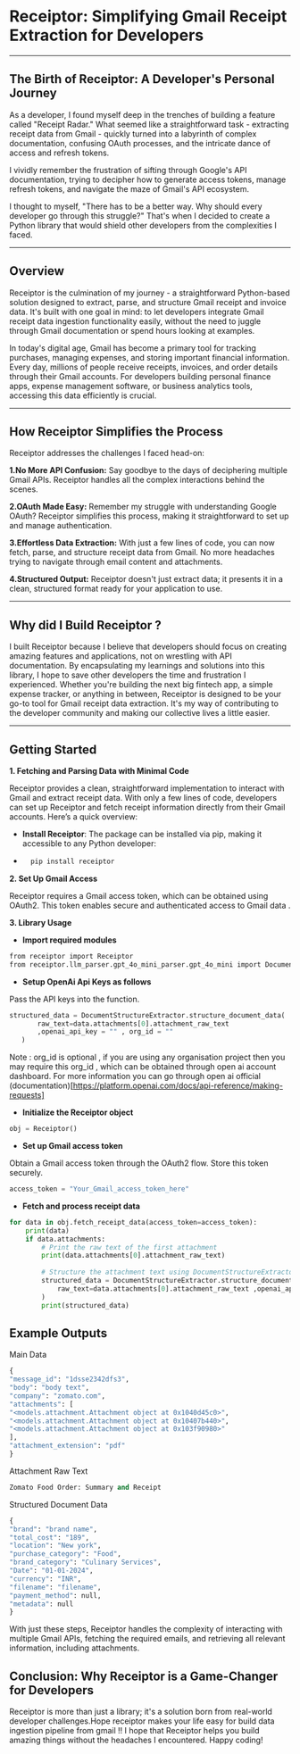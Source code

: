 # Receiptor: Simplifying Gmail Receipt Extraction for Developers

---

## The Birth of Receiptor: A Developer's Personal Journey

As a developer, I found myself deep in the trenches of building a feature called "Receipt Radar." What seemed like a straightforward task - extracting receipt data from Gmail - quickly turned into a labyrinth of complex documentation, confusing OAuth processes, and the intricate dance of access and refresh tokens.

I vividly remember the frustration of sifting through Google's API documentation, trying to decipher how to generate access tokens, manage refresh tokens, and navigate the maze of Gmail's API ecosystem.

I thought to myself, "There has to be a better way. Why should every developer go through this struggle?" That's when I decided to create a Python library that would shield other developers from the complexities I faced.

---

## Overview

Receiptor is the culmination of my journey - a straightforward Python-based solution designed to extract, parse, and structure Gmail receipt and invoice data. It's built with one goal in mind: to let developers integrate Gmail receipt data ingestion functionality easily, without the need to juggle through Gmail documentation or spend hours looking at examples.

In today's digital age, Gmail has become a primary tool for tracking purchases, managing expenses, and storing important financial information. Every day, millions of people receive receipts, invoices, and order details through their Gmail accounts. For developers building personal finance apps, expense management software, or business analytics tools, accessing this data efficiently is crucial.

---

## How Receiptor Simplifies the Process

Receiptor addresses the challenges I faced head-on:

**1.No More API Confusion:**
 Say goodbye to the days of deciphering multiple Gmail APIs. Receiptor handles all the complex interactions behind the scenes.

 **2.OAuth Made Easy:**
 Remember my struggle with understanding Google OAuth? Receiptor simplifies this process, making it straightforward to set up and manage authentication.

 **3.Effortless Data Extraction:**
 With just a few lines of code, you can now fetch, parse, and structure receipt data from Gmail. No more headaches trying to navigate through email content and attachments.

 **4.Structured Output:**
 Receiptor doesn't just extract data; it presents it in a clean, structured format ready for your application to use.


---
## Why did I Build Receiptor ?

I built Receiptor because I believe that developers should focus on creating amazing features and applications, not on wrestling with API documentation. By encapsulating my learnings and solutions into this library, I hope to save other developers the time and frustration I experienced.
Whether you're building the next big fintech app, a simple expense tracker, or anything in between, Receiptor is designed to be your go-to tool for Gmail receipt data extraction. It's my way of contributing to the developer community and making our collective lives a little easier.

---

## Getting Started

**1. Fetching and Parsing Data with Minimal Code**

Receiptor provides a clean, straightforward implementation to interact with Gmail and extract receipt data. With only a few lines of code, developers can set up Receiptor and fetch receipt information directly from their Gmail accounts. Here’s a quick overview:

- **Install Receiptor**: The package can be installed via pip, making it accessible to any Python developer:
- 
  ```python
    pip install receiptor
    ```

**2. Set Up Gmail Access**

Receiptor requires a Gmail access token, which can be obtained using OAuth2. This token enables secure and authenticated access to Gmail data .

**3. Library Usage**

- **Import required modules**
```bash
from receiptor import Receiptor
from receiptor.llm_parser.gpt_4o_mini_parser.gpt_4o_mini import DocumentStructureExtractor
```
- **Setup OpenAi Api Keys as follows**
  
 Pass the API keys into the function.

```python
structured_data = DocumentStructureExtractor.structure_document_data(
       raw_text=data.attachments[0].attachment_raw_text
       ,openai_api_key = "" , org_id = ""
   )
```
Note : org_id is optional , if you are using any organisation project then you may require this org_id , which can be obtained through open ai account dashboard. For more information you can go through open ai official (documentation)[https://platform.openai.com/docs/api-reference/making-requests]

- **Initialize the Receiptor object**
  
```python
obj = Receiptor()
```
- **Set up Gmail access token**
  
Obtain a Gmail access token through the OAuth2 flow. Store this token securely.

```python
access_token = "Your_Gmail_access_token_here"
```

- **Fetch and process receipt data**
  
```python
for data in obj.fetch_receipt_data(access_token=access_token):
    print(data)
    if data.attachments:
        # Print the raw text of the first attachment
        print(data.attachments[0].attachment_raw_text)
        
        # Structure the attachment text using DocumentStructureExtractor
        structured_data = DocumentStructureExtractor.structure_document_data(
            raw_text=data.attachments[0].attachment_raw_text ,openai_api_key = "your api key" , org_id = "org id but this is optional"
        )
        print(structured_data)
```
## Example Outputs

Main Data
```python
{
"message_id": "1dsse2342dfs3",
"body": "body text",
"company": "zomato.com",
"attachments": [
"<models.attachment.Attachment object at 0x1040d45c0>",
"<models.attachment.Attachment object at 0x10407b440>",
"<models.attachment.Attachment object at 0x103f90980>"
],
"attachment_extension": "pdf"
}
```

Attachment Raw Text

```python
Zomato Food Order: Summary and Receipt
```
Structured Document Data

```python
{
"brand": "brand name",
"total_cost": "189",
"location": "New york",
"purchase_category": "Food",
"brand_category": "Culinary Services",
"Date": "01-01-2024",
"currency": "INR",
"filename": "filename",
"payment_method": null,
"metadata": null
}
```

With just these steps, Receiptor handles the complexity of interacting with multiple Gmail APIs, fetching the required emails, and retrieving all relevant information, including attachments.

## Conclusion: Why Receiptor is a Game-Changer for Developers

Receiptor is more than just a library; it's a solution born from real-world developer challenges.Hope receiptor makes your life easy for build data ingestion pipeline from gmail !!
I hope that Receiptor helps you build amazing things without the headaches I encountered. 
Happy coding!
